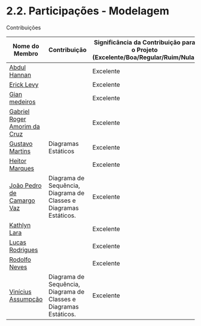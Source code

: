 # 2.2. Participações - Modelagem


Contribuições 

|Nome do Membro | Contribuição | Significância da Contribuição para o Projeto (Excelente/Boa/Regular/Ruim/Nula) |
| -- | -- | -- |
| [Abdul Hannan](https://github.com/hannanhunny01) |  | Excelente |
| [Erick Levy](https://github.com/Ericklevy) |  | Excelente |
| [Gian medeiros](https://github.com/GianMedeiros) |  | Excelente |
| [Gabriel Roger Amorim da Cruz](https://github.com/GabrielRoger07) |  | Excelente |
| [Gustavo Martins](https://github.com/gustavomartins-github) | Diagramas Estáticos | Excelente |
| [Heitor Marques](https://github.com/heitormsb) |  | Excelente |
| [João Pedro de Camargo Vaz](https://github.com/JoaoPedro0803) |  Diagrama de Sequência, Diagrama de Classes e Diagramas Estáticos. | Excelente |
| [Kathlyn Lara](https://github.com/klmurussi)  | |  Excelente |
| [Lucas Rodrigues](https://github.com/nickby2) |  |  Excelente |
| [Rodolfo Neves](https://github.com/roddas) | |  Excelente |
| [Vinícius Assumpção](https://github.com/viniman27) |  Diagrama de Sequência, Diagrama de Classes e Diagramas Estáticos.  | Excelente |
